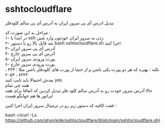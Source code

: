 
# sshtocloudflare

تبدیل ادرس آی پی سرور ایران به آدرس آی پی سالم کلودفلر        
        
مراحل به این صورت که :        
۱-  در ابتدا با ssh زدن به سرور ایران خودتون وارد شین        
۲-  بعد فایل بالا رو با دستور bash sshtocloudflare.sh اجرا  کنید        
۳-  آدرس آی پی سرور ایران        
۴-  آدرس آی پی سرور خارج        
۵-  پورت ورودی سرور ایران         
۶-  پورت ورودی سرور خارج        
نکته : بهتره که هر دو پورت یکی باشن و از حتما از پورت های کلودفلر باشن مثلا : ۴۴۳ ، ۸۴۴۳ ، ۲۰۵۳        
بعدش احتمالا باید تایپ کنید yes        
همه چی تمام                 
حالا آدرس سرور خودت رو به آدرس سالم کلود فلر تبدیل کردین که اتفاقا برای همه اپراتور ها هم جوابگو هست                

فقت کافیه که دستور زیر رو در ترمینال سرور ایران اجرا کنین :                        

bash <(curl -Ls https://github.com/atyorkide/sshtocloudflare/blob/main/sshtocloudflare.sh)	

